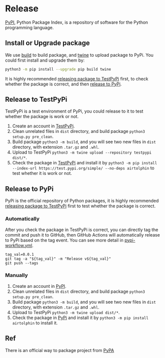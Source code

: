 <!--
Licensed to the Apache Software Foundation (ASF) under one
or more contributor license agreements.  See the NOTICE file
distributed with this work for additional information
regarding copyright ownership.  The ASF licenses this file
to you under the Apache License, Version 2.0 (the
"License"); you may not use this file except in compliance
with the License.  You may obtain a copy of the License at

http://www.apache.org/licenses/LICENSE-2.0

Unless required by applicable law or agreed to in writing,
software distributed under the License is distributed on an
"AS IS" BASIS, WITHOUT WARRANTIES OR CONDITIONS OF ANY
KIND, either express or implied.  See the License for the
specific language governing permissions and limitations
under the License.
-->

# Release

[PyPI](https://pypi.org), Python Package Index, is a repository of software for the Python programming language.

## Install or Upgrade package

We use [build](https://pypi.org/project/build/) to build package, and [twine](https://pypi.org/project/twine/) to
upload package to PyPi. You could first install and upgrade them by:

```bash
python3 -m pip install --upgrade pip build twine
```

It is highly recommended [releasing package to TestPyPi](#release-to-testpypi) first, to check whether the
package is correct, and then [release to PyPi](#release-to-pypi).

## Release to TestPyPi

TestPyPi is a test environment of PyPi, you could release to it to test whether the package is work or not.

1. Create an account in [TestPyPi](https://test.pypi.org/account/register/).
2. Clean unrelated files in `dist` directory, and build package `python3 setup.py pre_clean`.
3. Build package `python3 -m build`, and you will see two new files in `dist` directory, with extension
   `.tar.gz` and `.whl`.
4. Upload to TestPyPi `python3 -m twine upload --repository testpypi dist/*`.
5. Check the package in [TestPyPi](https://test.pypi.org/project/airtolphin/) and install it
   by `python3 -m pip install --index-url https://test.pypi.org/simple/ --no-deps airtolphin` to
   test whether it is work or not.

## Release to PyPi

PyPi is the official repository of Python packages, it is highly recommended [releasing package to TestPyPi](#release-to-testpypi)
first to test whether the package is correct.

### Automatically

After you check the package in TestPyPi is correct, you can directly tag the commit and push it to GitHub, then
GitHub Actions will automatically release to PyPi based on the tag event. You can see more detail in [pypi-workflow.yml](.github/workflows/pypi.yaml).

```shell
tag_val=0.0.1
git tag -a "${tag_val}" -m "Release v${tag_val}"
git push --tags
```

### Manually

1. Create an account in [PyPI](https://pypi.org/account/register/).
2. Clean unrelated files in `dist` directory, and build package `python3 setup.py pre_clean`.
3. Build package `python3 -m build`, and you will see two new files in `dist` directory, with extension
   `.tar.gz` and `.whl`.
4. Upload to TestPyPi `python3 -m twine upload dist/*`.
5. Check the package in [PyPi](https://pypi.org/project/airtolphin/) and install it
   by `python3 -m pip install airtolphin` to install it.

## Ref

There is an official way to package project from [PyPA](https://packaging.python.org/en/latest/tutorials/packaging-projects)
